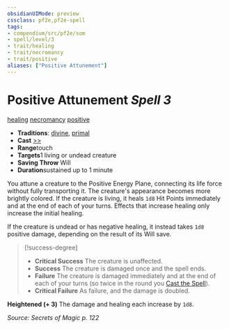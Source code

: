 ```yaml
---
obsidianUIMode: preview
cssclass: pf2e,pf2e-spell
tags:
- compendium/src/pf2e/som
- spell/level/3
- trait/healing
- trait/necromancy
- trait/positive
aliases: ["Positive Attunement"]
---
```

# Positive Attunement *Spell 3*   
[healing](../../rules/traits/healing.md)  [necromancy](../../rules/traits/necromancy.md)  [positive](../../rules/traits/positive.md)  

- **Traditions**: [divine](../../rules/traits/divine.md), [primal](../../rules/traits/primal.md)
- **Cast** [>>](../../rules/core-rulebook/chapter-9-playing-the-game.md#Actions "Two-Action") 
- **Range**touch
- **Targets**1 living or undead creature
- **Saving Throw** Will
- **Duration**sustained up to 1 minute

You attune a creature to the Positive Energy Plane, connecting its life force without fully transporting it. The creature's appearance becomes more brightly colored. If the creature is living, it heals `1d8` Hit Points immediately and at the end of each of your turns. Effects that increase healing only increase the initial healing.

If the creature is undead or has negative healing, it instead takes `1d8` positive damage, depending on the result of its Will save.

> [!success-degree] 
> - **Critical Success** The creature is unaffected.
> - **Success** The creature is damaged once and the spell ends.
> - **Failure** The creature is damaged immediately and at the end of each of your turns (so twice in the round you [Cast the Spell](../../rules/actions/cast-a-spell.md)).
> - **Critical Failure** As failure, and the damage is doubled.

**Heightened (+ 3)** The damage and healing each increase by `1d8`.

*Source: Secrets of Magic p. 122*